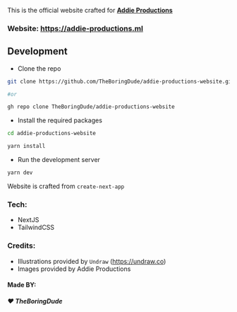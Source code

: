 This is the official website crafted for [**Addie Productions**](https://web.facebook.com/addieprod/)

### Website: https://addie-productions.ml

## Development

- Clone the repo

```bash
git clone https://github.com/TheBoringDude/addie-productions-website.git

#or

gh repo clone TheBoringDude/addie-productions-website
```

- Install the required packages

```bash
cd addie-productions-website

yarn install
```

- Run the development server

```bash
yarn dev
```

Website is crafted from `create-next-app`

### Tech:

- NextJS
- TailwindCSS

### Credits:

- Illustrations provided by `Undraw` (https://undraw.co)
- Images provided by Addie Productions

#### Made BY:

##### :heart: TheBoringDude
